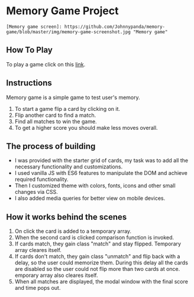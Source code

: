 # Memory Game Project
	[Memory game screen]: https://github.com/Johnnypanda/memory-game/blob/master/img/memory-game-screenshot.jpg "Memory game"


## How To Play
To play a game click on this [link](https://johnnypanda.github.io/memory-game/).

## Instructions
Memory game is a simple game to test user's memory.
1. To start a game flip a card by clicking on it.
2. Flip another card to find a match.
3. Find all matches to win the game.
4. To get a higher score you should make less moves overall.

## The process of building
* I was provided with the starter grid of cards, my task was to add all the necessary functionality and customizations.
* I used vanilla JS with ES6 features to manipulate the DOM and achieve required functionality.
* Then I customized theme with colors, fonts, icons and other small changes via CSS.
* I also added media queries for better view on mobile devices.

## How it works behind the scenes
1. On click the card is added to a temporary array.
2. When the second card is clicked comparison function is invoked.
3. If cards match, they gain class "match" and stay flipped. Temporary array cleares itself.
4. If cards don't match, they gain class "unmatch" and flip back with a delay, so the user could memorize them. During this delay all the cards are disabled so the user could not flip more than two cards at once. emporary array also cleares itself.
5. When all matches are displayed, the modal window with the final score and time pops out.
